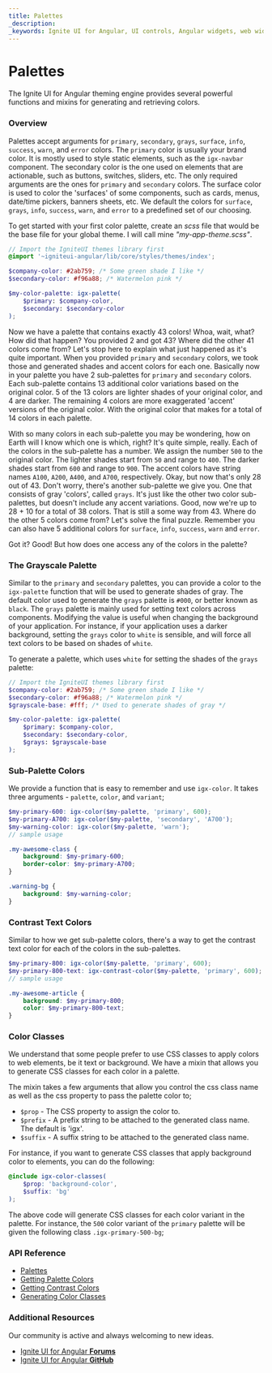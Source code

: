 ```yaml
---
title: Palettes
_description: 
_keywords: Ignite UI for Angular, UI controls, Angular widgets, web widgets, UI widgets, Angular, Native Angular Components Suite, Native Angular Controls, Native Angular Components Library 
---
```


# Palettes
<p class="highlight">The Ignite UI for Angular theming engine provides several powerful functions and mixins for generating and retrieving colors.</p>
<div class="divider"></div>

### Overview

Palettes accept arguments for `primary`, `secondary`, `grays`, `surface`, `info`, `success`, `warn`, and `error` colors. The `primary` color is usually your brand color. It is mostly used to style static elements, such as the `igx-navbar` component. The secondary color is the one used on elements that are actionable, such as buttons, switches, sliders, etc. The only required arguments are the ones for `primary` and `secondary` colors. The surface color is used to color the 'surfaces' of some components, such as cards, menus, date/time pickers, banners sheets, etc. We default the colors for `surface`, `grays`, `info`, `success`, `warn`, and `error` to a predefined set of our choosing.

To get started with your first color palette, create an _scss_ file that would be the base file for your global theme. I will call mine _"my-app-theme.scss"_.

```scss
// Import the IgniteUI themes library first
@import '~igniteui-angular/lib/core/styles/themes/index';

$company-color: #2ab759; /* Some green shade I like */
$secondary-color: #f96a88; /* Watermelon pink */

$my-color-palette: igx-palette(
    $primary: $company-color,
    $secondary: $secondary-color
);
```

Now we have a palette that contains exactly 43 colors! Whoa, wait, what? How did that happen? You provided 2 and got 43? Where did the other 41 colors come from?
Let's stop here to explain what just happened as it's quite important. When you provided `primary` and `secondary` colors, we took those and generated shades and accent colors for each one. Basically now in your palette you have 2 sub-palettes for `primary` and `secondary` colors. Each sub-palette contains 13 additional color variations based on the original color. 5 of the 13 colors are lighter shades of your original color, and 4 are darker. The remaining 4 colors are more exaggerated 'accent' versions of the original color. With the original color that makes for a total of 14 colors in each palette.

With so many colors in each sub-palette you may be wondering, how on Earth will I know which one is which, right? It's quite simple, really. Each of the colors in the sub-palette has a number. We assign the number `500` to the original color. The lighter shades start from `50` and range to `400`. The darker shades start from `600` and range to `900`. The accent colors have string names `A100`, `A200`, `A400`, and `A700`, respectively. Okay, but now that's only 28 out of 43. Don't worry, there's another sub-palette we give you. One that consists of gray 'colors', called `grays`. It's just like the other two color sub-palettes, but doesn't include any accent variations. Good, now we're up to 28 + 10 for a total of 38 colors. That is still a some way from 43. Where do the other 5 colors come from? Let's solve the final puzzle. Remember you can also have 5 additional colors for `surface`, `info`, `success`, `warn` and `error`.

Got it? Good! But how does one access any of the colors in the palette?

<div class="divider"></div>

### The Grayscale Palette

Similar to the `primary` and `secondary` palettes, you can provide a color to the `igx-palette` function that will be used to generate shades of gray. The default color used to generate the `grays` palette is `#000`, or better known as `black`. The `grays` palette is mainly used for setting text colors across components. Modifying the value is useful when changing the background of your application. For instance, if your application uses a darker background, setting the `grays` color to `white` is sensible, and will force all text colors to be based on shades of `white`.

To generate a palette, which uses `white` for setting the shades of the `grays` palette:

```scss
// Import the IgniteUI themes library first
$company-color: #2ab759; /* Some green shade I like */
$secondary-color: #f96a88; /* Watermelon pink */
$grayscale-base: #fff; /* Used to generate shades of gray */

$my-color-palette: igx-palette(
    $primary: $company-color,
    $secondary: $secondary-color,
    $grays: $grayscale-base
);
```

<div class="divider"></div>

### Sub-Palette Colors

We provide a function that is easy to remember and use `igx-color`. It takes three arguments - `palette`, `color`, and `variant`;

```scss
$my-primary-600: igx-color($my-palette, 'primary', 600);
$my-primary-A700: igx-color($my-palette, 'secondary', 'A700');
$my-warning-color: igx-color($my-palette, 'warn');
// sample usage

.my-awesome-class {
    background: $my-primary-600;
    border-color: $my-primary-A700;
}

.warning-bg {
    background: $my-warning-color;
}
```

<div class="divider"></div>

### Contrast Text Colors

Similar to how we get sub-palette colors, there's a way to get the contrast text color for each of the colors in the sub-palettes.

```scss
$my-primary-800: igx-color($my-palette, 'primary', 600);
$my-primary-800-text: igx-contrast-color($my-palette, 'primary', 600);
// sample usage

.my-awesome-article {
    background: $my-primary-800;
    color: $my-primary-800-text;
}
```

<div class="divider"></div>

### Color Classes

We understand that some people prefer to use CSS classes to apply colors to web elements, be it text or background. We have a mixin that allows you to generate CSS classes for each color in a palette.

The mixin takes a few arguments that allow you control the css class name as well as the css property to pass the palette color to;

- `$prop` - The CSS property to assign the color to.
- `$prefix` - A prefix string to be attached to the generated class name. The default is 'igx'.
- `$suffix` - A suffix string to be attached to the generated class name.

For instance, if you want to generate CSS classes that apply background color to elements, you can do the following:

```scss
@include igx-color-classes(
    $prop: 'background-color',
    $suffix: 'bg'
);
```
The above code will generate CSS classes for each color variant in the palette. For instance, the `500` color variant of the `primary` palette will be given the following class `.igx-primary-500-bg`;

<div class="divider--half"></div>

### API Reference
* [Palettes]({environment:sassApiUrl}/index.html#function-igx-palette)
* [Getting Palette Colors]({environment:sassApiUrl}/index.html#function-igx-color)
* [Getting Contrast Colors]({environment:sassApiUrl}/index.html#function-igx-contrast-color)
* [Generating Color Classes]({environment:sassApiUrl}/index.html#mixin-igx-color-classes)

### Additional Resources
<div class="divider--half"></div>

Our community is active and always welcoming to new ideas.
* [Ignite UI for Angular **Forums**](https://www.infragistics.com/community/forums/f/ignite-ui-for-angular)
* [Ignite UI for Angular **GitHub**](https://github.com/IgniteUI/igniteui-angular)
